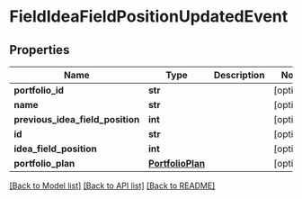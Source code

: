 # FieldIdeaFieldPositionUpdatedEvent

## Properties
Name | Type | Description | Notes
------------ | ------------- | ------------- | -------------
**portfolio_id** | **str** |  | [optional] 
**name** | **str** |  | [optional] 
**previous_idea_field_position** | **int** |  | [optional] 
**id** | **str** |  | [optional] 
**idea_field_position** | **int** |  | [optional] 
**portfolio_plan** | [**PortfolioPlan**](PortfolioPlan.md) |  | [optional] 

[[Back to Model list]](../README.md#documentation-for-models) [[Back to API list]](../README.md#documentation-for-api-endpoints) [[Back to README]](../README.md)


